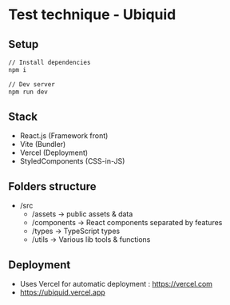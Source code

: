# Test technique - Ubiquid

## Setup

```bash
// Install dependencies
npm i

// Dev server
npm run dev
```

## Stack

- React.js (Framework front)
- Vite (Bundler)
- Vercel (Deployment)
- StyledComponents (CSS-in-JS)

## Folders structure

- /src
  - /assets -> public assets & data
  - /components -> React components separated by features
  - /types -> TypeScript types
  - /utils -> Various lib tools & functions

## Deployment

- Uses Vercel for automatic deployment : https://vercel.com
- https://ubiquid.vercel.app
